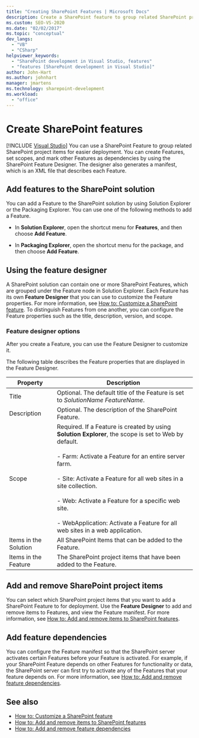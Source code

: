 ```yaml
---
title: "Creating SharePoint Features | Microsoft Docs"
description: Create a SharePoint feature to group related SharePoint project items for easier deployment. Add features to the SharePoint solution. Use the feature designer.
ms.custom: SEO-VS-2020
ms.date: "02/02/2017"
ms.topic: "conceptual"
dev_langs:
  - "VB"
  - "CSharp"
helpviewer_keywords:
  - "SharePoint development in Visual Studio, features"
  - "features [SharePoint development in Visual Studio]"
author: John-Hart
ms.author: johnhart
manager: jmartens
ms.technology: sharepoint-development
ms.workload:
  - "office"
---
```

# Create SharePoint features

 [!INCLUDE [Visual Studio](~/includes/applies-to-version/vs-windows-only.md)]
  You can use a SharePoint Feature to group related SharePoint project items for easier deployment. You can create Features, set scopes, and mark other Features as dependencies by using the SharePoint Feature Designer. The designer also generates a manifest, which is an XML file that describes each Feature.

## Add features to the SharePoint solution
 You can add a Feature to the SharePoint solution by using Solution Explorer or the Packaging Explorer. You can use one of the following methods to add a Feature.

- In **Solution Explorer**, open the shortcut menu for **Features**, and then choose **Add Feature**.

- In **Packaging Explorer**, open the shortcut menu for the package, and then choose **Add Feature**.

## Using the feature designer
 A SharePoint solution can contain one or more SharePoint Features, which are grouped under the Feature node in Solution Explorer. Each Feature has its own **Feature Designer** that you can use to customize the Feature properties. For more information, see [How to: Customize a SharePoint feature](../sharepoint/how-to-customize-a-sharepoint-feature.md). To distinguish Features from one another, you can configure the Feature properties such as the title, description, version, and scope.

### Feature designer options
 After you create a Feature, you can use the Feature Designer to customize it.

 The following table describes the Feature properties that are displayed in the Feature Designer.

|Property|Description|
|--------------|-----------------|
|Title|Optional. The default title of the Feature is set to *SolutionName* *FeatureName*.|
|Description|Optional. The description of the SharePoint Feature.|
|Scope|Required. If a Feature is created by using **Solution Explorer**, the scope is set to Web by default.<br /><br /> - Farm: Activate a Feature for an entire server farm.<br /><br /> - Site: Activate a Feature for all web sites in a site collection.<br /><br /> - Web: Activate a Feature for a specific web site.<br /><br /> - WebApplication: Activate a Feature for all web sites in a web application.|
|Items in the Solution|All SharePoint Items that can be added to the Feature.|
|Items in the Feature|The SharePoint project items that have been added to the Feature.|

## Add and remove SharePoint project items
 You can select which SharePoint project items that you want to add a SharePoint Feature to for deployment. Use the **Feature Designer** to add and remove items to Features, and view the Feature manifest. For more information, see [How to: Add and remove items to SharePoint features](../sharepoint/how-to-add-and-remove-items-to-sharepoint-features.md).

## Add feature dependencies
 You can configure the Feature manifest so that the SharePoint server activates certain Features before your Feature is activated. For example, if your SharePoint Feature depends on other Features for functionality or data, the SharePoint server can first try to activate any of the Features that your feature depends on. For more information, see [How to: Add and remove feature dependencies](../sharepoint/how-to-add-and-remove-feature-dependencies.md).

## See also
- [How to: Customize a SharePoint feature](../sharepoint/how-to-customize-a-sharepoint-feature.md)
- [How to: Add and remove items to SharePoint features](../sharepoint/how-to-add-and-remove-items-to-sharepoint-features.md)
- [How to: Add and remove feature dependencies](../sharepoint/how-to-add-and-remove-feature-dependencies.md)

